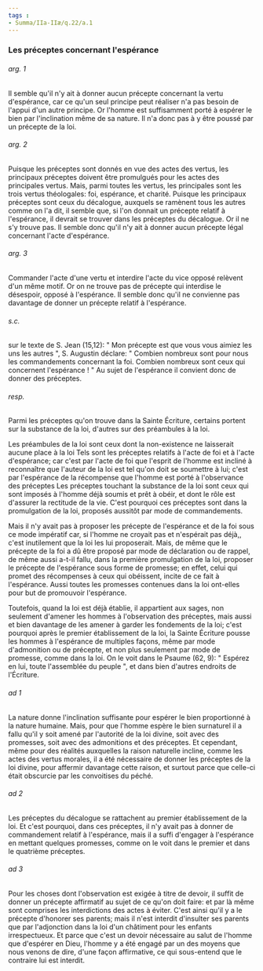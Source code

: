 ```yaml
---
tags : 
- Summa/IIa-IIæ/q.22/a.1
---
```


### Les préceptes concernant l'espérance

###### arg. 1
Il semble qu'il n'y ait à donner aucun précepte concernant la vertu d'espérance, car ce qu'un seul principe peut réaliser n'a pas besoin de l'appui d'un autre principe. Or l'homme est suffisamment porté à espérer le bien par l'inclination même de sa nature. Il n'a donc pas à y être poussé par un précepte de la loi. 

###### arg. 2
Puisque les préceptes sont donnés en vue des actes des vertus, les principaux préceptes doivent être promulgués pour les actes des principales vertus. Mais, parmi toutes les vertus, les principales sont les trois vertus théologales: foi, espérance, et charité. Puisque les principaux préceptes sont ceux du décalogue, auxquels se ramènent tous les autres comme on l'a dit, il semble que, si l'on donnait un précepte relatif à l'espérance, il devrait se trouver dans les préceptes du décalogue. Or il ne s'y trouve pas. Il semble donc qu'il n'y ait à donner aucun précepte légal concernant l'acte d'espérance. 

###### arg. 3
Commander l'acte d'une vertu et interdire l'acte du vice opposé relèvent d'un même motif. Or on ne trouve pas de précepte qui interdise le désespoir, opposé à l'espérance. Il semble donc qu'il ne convienne pas davantage de donner un précepte relatif à l'espérance. 

###### s.c.
sur le texte de S. Jean (15,12): " Mon précepte est que vous vous aimiez les uns les autres ", S. Augustin déclare: " Combien nombreux sont pour nous les commandements concernant la foi. Combien nombreux sont ceux qui concernent l'espérance ! " Au sujet de l'espérance il convient donc de donner des préceptes. 

###### resp.
Parmi les préceptes qu'on trouve dans la Sainte Écriture, certains portent sur la substance de la loi, d'autres sur des préambules à la loi. 

Les préambules de la loi sont ceux dont la non-existence ne laisserait aucune place à la loi Tels sont les préceptes relatifs à l'acte de foi et à l'acte d'espérance; car c'est par l'acte de foi que l'esprit de l'homme est incliné à reconnaître que l'auteur de la loi est tel qu'on doit se soumettre à lui; c'est par l'espérance de la récompense que l'homme est porté à l'observance des préceptes Les préceptes touchant la substance de la loi sont ceux qui sont imposés à l'homme déjà soumis et prêt à obéir, et dont le rôle est d'assurer la rectitude de la vie. C'est pourquoi ces préceptes sont dans la promulgation de la loi, proposés aussitôt par mode de commandements. 

Mais il n'y avait pas à proposer les précepte de l'espérance et de la foi sous ce mode impératif car, si l'homme ne croyait pas et n'espérait pas déjà,, c'est inutilement que la loi les lui proposerait. Mais, de même que le précepte de la foi a dû être proposé par mode de déclaration ou de rappel, de même aussi a-t-il fallu, dans la première promulgation de la loi, proposer le précepte de l'espérance sous forme de promesse; en effet, celui qui promet des récompenses à ceux qui obéissent, incite de ce fait à l'espérance. Aussi toutes les promesses contenues dans la loi ont-elles pour but de promouvoir l'espérance. 

Toutefois, quand la loi est déjà établie, il appartient aux sages, non seulement d'amener les hommes à l'observation des préceptes, mais aussi et bien davantage de les amener à garder les fondements de la loi; c'est pourquoi après le premier établissement de la loi, la Sainte Écriture pousse les hommes à l'espérance de multiples façons, même par mode d'admonition ou de précepte, et non plus seulement par mode de promesse, comme dans la loi. On le voit dans le Psaume (62, 9): " Espérez en lui, toute l'assemblée du peuple ", et dans bien d'autres endroits de l'Écriture. 

###### ad 1
La nature donne l'inclination suffisante pour espérer le bien proportionné à la nature humaine. Mais, pour que l'homme espère le bien surnaturel il a fallu qu'il y soit amené par l'autorité de la loi divine, soit avec des promesses, soit avec des admonitions et des préceptes. Et cependant, même pour des réalités auxquelles la raison naturelle incline, comme les actes des vertus morales, il a été nécessaire de donner les préceptes de la loi divine, pour affermir davantage cette raison, et surtout parce que celle-ci était obscurcie par les convoitises du péché. 

###### ad 2
Les préceptes du décalogue se rattachent au premier établissement de la loi. Et c'est pourquoi, dans ces préceptes, il n'y avait pas à donner de commandement relatif à l'espérance, mais il a suffi d'engager à l'espérance en mettant quelques promesses, comme on le voit dans le premier et dans le quatrième préceptes. 

###### ad 3
Pour les choses dont l'observation est exigée à titre de devoir, il suffit de donner un précepte affirmatif au sujet de ce qu'on doit faire: et par là même sont comprises les interdictions des actes à éviter. C'est ainsi qu'il y a le précepte d'honorer ses parents; mais il n'est interdit d'insulter ses parents que par l'adjonction dans la loi d'un châtiment pour les enfants irrespectueux. Et parce que c'est un devoir nécessaire au salut de l'homme que d'espérer en Dieu, l'homme y a été engagé par un des moyens que nous venons de dire, d'une façon affirmative, ce qui sous-entend que le contraire lui est interdit. 

